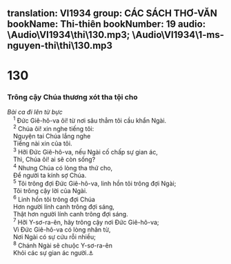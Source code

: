 translation: VI1934
group: CÁC SÁCH THƠ-VĂN
bookName: Thi-thiên 
bookNumber: 19
audio: \Audio\VI1934\thi\130.mp3; \Audio\VI1934\1-ms-nguyen-thi\thi\130.mp3
-------

<div class="title"><h1>130</h1><h3>Trông cậy Chúa thương xót tha tội cho</h3><i>Bài ca đi lên từ bực</i></div>
<span class="verse thi_130_1"> <sup>1</sup> Đức Giê-hô-va ôi! từ nơi sâu thẳm tôi cầu khẩn Ngài. <br/></span>
<span class="verse thi_130_2"> <sup>2</sup> Chúa ôi! xin nghe tiếng tôi: <br/> Nguyện tai Chúa lắng nghe <br/> Tiếng nài xin của tôi. <br/></span>
<span class="verse thi_130_3"> <sup>3</sup> Hỡi Đức Giê-hô-va, nếu Ngài cố chấp sự gian ác, <br/> Thì, Chúa ôi! ai sẽ còn sống? <br/></span>
<span class="verse thi_130_4"> <sup>4</sup> Nhưng Chúa có lòng tha thứ cho, <br/> Để người ta kính sợ Chúa. <br/></span>
<span class="verse thi_130_5"> <sup>5</sup> Tôi trông đợi Đức Giê-hô-va, linh hồn tôi trông đợi Ngài; <br/> Tôi trông cậy lời của Ngài. <br/></span>
<span class="verse thi_130_6"> <sup>6</sup> Linh hồn tôi trông đợi Chúa <br/> Hơn người lính canh trông đợi sáng, <br/> Thật hơn người lính canh trông đợi sáng. <br/></span>
<span class="verse thi_130_7"> <sup>7</sup> Hỡi Y-sơ-ra-ên, hãy trông cậy nơi Đức Giê-hô-va; <br/> Vì Đức Giê-hô-va có lòng nhân từ, <br/> Nơi Ngài có sự cứu rỗi nhiều; <br/></span>
<span class="verse thi_130_8"> <sup>8</sup> Chánh Ngài sẽ chuộc Y-sơ-ra-ên <br/> Khỏi các sự gian ác người.<a data-toggle="tooltip" data-placement="bottom" title="Mat 1:21; Tit 2:14">⚓</a><br/></span>
